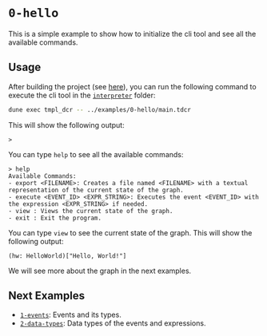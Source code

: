 # `0-hello`

This is a simple example to show how to initialize the cli tool and see all the available commands.

## Usage 

After building the project (see [here](../../README.md)), you can run the following command to execute the cli tool in the [`interpreter`](../../interpreter/) folder:

```bash
dune exec tmpl_dcr -- ../examples/0-hello/main.tdcr
```

This will show the following output:

```
> 
```

You can type `help` to see all the available commands:

```
> help
Available Commands:
- export <FILENAME>: Creates a file named <FILENAME> with a textual representation of the current state of the graph.
- execute <EVENT_ID> <EXPR_STRING>: Executes the event <EVENT_ID> with the expression <EXPR_STRING> if needed.
- view : Views the current state of the graph.
- exit : Exit the program.
```

You can type `view` to see the current state of the graph. This will show the following output:

```
(hw: HelloWorld)["Hello, World!"]
```

We will see more about the graph in the next examples.

## Next Examples

- [`1-events`](../1-events/README.md): Events and its types.
- [`2-data-types`](../2-data-types/README.md): Data types of the events and expressions.



